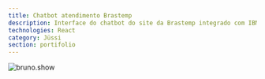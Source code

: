 ```yaml
---
title: Chatbot atendimento Brastemp
description: Interface do chatbot do site da Brastemp integrado com IBM Watson
technologies: React
category: Jüssi
section: portifolio
---
```


![bruno.show](/assets/img/thumbnail-brastemp-chatbot.png)